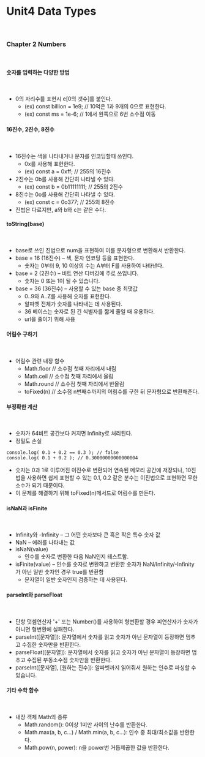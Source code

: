 # Unit4 Data Types
<br>

### Chapter 2 Numbers
<br>

#### 숫자를 입력하는 다양한 방법
<br>

- 0의 자리수를 표현시 e[0의 갯수]를 붙인다.
	- (ex) const billion = 1e9; // 10억은 1과 9개의 0으로 표현한다.
	- (ex) const ms = 1e-6; // 1에서 왼쪽으로 6번 소수점 이동
	
#### 16진수, 2진수, 8진수
<br>

- 16진수는 색을 나타내거나 문자를 인코딩할때 쓰인다.
	- 0x를 사용해 표현한다.
	- (ex) const a = 0xff; // 255의 16진수
- 2진수는 0b를 사용해 간단히 나타낼 수 있다.
	- (ex) const b = 0b11111111; // 255의 2진수
- 8진수는 0o를 사용해 간단히 나타낼 수 있다.
	- (ex) const c = 0o377; // 255의 8진수
- 진법은 다르지만, a와 b와 c는 같은 수다.

#### toString(base)
<br>

- base로 쓰인 진법으로 num을 표현하여 이를 문자형으로 변환해서 반환한다.
- base = 16 (16진수)
	– 색, 문자 인코딩 등을 표현한다.
	- 숫자는 0부터 9, 10 이상의 수는 A부터 F를 사용하여 나타낸다.
- base = 2 (2진수)
	– 비트 연산 디버깅에 주로 쓰입니다.
	- 숫자는 0 또는 1이 될 수 있습니다.
- base = 36 (36진수)
	– 사용할 수 있는 base 중 최댓값
	- 0..9와 A..Z를 사용해 숫자를 표현한다.
	- 알파벳 전체가 숫자를 나타내는 데 사용된다.
	- 36 베이스는 숫자로 된 긴 식별자를 짧게 줄일 때 유용하다.
	- url을 줄이기 위해 사용

#### 어림수 구하기
<br>

- 어림수 관련 내장 함수
	- Math.floor // 소수점 첫째 자리에서 내림
	- Math.ceil // 소수점 첫째 자리에서 올림
	- Math.round // 소수점 첫째 자리에서 반올림
	- toFixed(n) // 소수점 n번째수까지의 어림수를 구한 뒤 문자형으로 반환해준다.
	
#### 부정확한 계산
<br>

- 숫자가 64비트 공간보다 커지면 Infinity로 처리된다.
- 정밀도 손실
```
console.log( 0.1 + 0.2 == 0.3 ); // false
console.log( 0.1 + 0.2 ); // 0.30000000000000004
```
- 숫자는 0과 1로 이루어진 이진수로 변환되어 연속된 메모리 공간에 저장되나, 10진법을 사용하면 쉽게 표현할 수 있는 0.1, 0.2 같은 분수는 이진법으로 표현하면 무한 소수가 되기 때문이다.
- 이 문제를 해결하기 위해 toFixed(n)메서드로 어림수를 만든다.

#### isNaN과 isFinite
<br>

- Infinity와 -Infinity
	– 그 어떤 숫자보다 큰 혹은 작은 특수 숫자 값
- NaN
	– 에러를 나타내는 값
- isNaN(value)
	- 인수를 숫자로 변환한 다음 NaN인지 테스트함.
- isFinite(value)
	– 인수를 숫자로 변환하고 변환한 숫자가 NaN/Infinity/-Infinity가 아닌 일반 숫자인 경우 true를 반환함
	- 문자열이 일반 숫자인지 검증하는 데 사용된다.

#### parseInt와 parseFloat
<br>

- 단항 덧셈연산자 '+' 또는 Number()를 사용하여 형변환할 경우 피연산자가 숫자가 아니면 형변환에 실패한다.
- parseInt([문자열]): 문자열에서 숫자를 읽고 숫자가 아닌 문자열이 등장하면 멈추고 수집한 숫자만을 반환한다.
- parseFloat([문자열]): 문자열에서 숫자를 읽고 숫자가 아닌 문자열이 등장하면 멈추고 수집된 부동소수점 숫자만을 반환한다.
- parseInt([문자열], [원하는 진수]): 알파벳까지 읽어줘서 원하는 인수로 파싱할 수 있습니다.

#### 기타 수학 함수
<br>

- 내장 객체 Math의 종류
	- Math.random(): 0이상 1미만 사이의 난수를 반환한다.
	- Math.max(a, b, c...) / Math.min(a, b, c...): 인수 중 최대/최소값을 반환한다.
	- Math.pow(n, power): n을 power번 거듭제곱한 값을 반환한다.